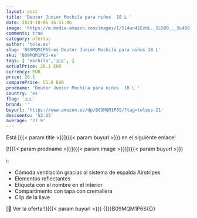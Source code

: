 ```yaml
---
layout: post
title: 'Deuter Junior Mochila para niños  18 L '
date: 2024-10-06 16:51:06
image: 'https://m.media-amazon.com/images/I/514wn41ExhL._SL500_._SL400_.jpg'
comments: true
category: ofertas
author: 'tole.es'
slug: 'B09MQM1P6S-es Deuter Junior Mochila para niños 18 L'
sku: 'B09MQM1P6S-es'
tags: [ 'mochila','🇪🇸', ]
actualPrice: 26.1 EUR
currency: EUR
price: 26.1
comparePrice: 55.0 EUR
prodname: 'Deuter Junior Mochila para niños  18 L '
country: 'es'
flag: '🇪🇸'
brand: ''
buyurl: 'https://www.amazon.es/dp/B09MQM1P6S/?tag=tolees-21'
descuento: '52.55'
average: '27.9'
---
```


Está [{{< param title >}}]({{< param buyurl >}}) en el siguiente enlace!

[![{{< param prodname >}}]({{< param image >}})]({{< param buyurl >}})

ℹ️:

- Cómoda ventilación gracias al sistema de espalda Airstripes
- Elementos reflectantes
- Etiqueta con el nombre en el interior
- Compartimento con tapa con cremallera
- Clip de la llave

[🛒 Ver la oferta!!]({{< param buyurl >}})
{{<world>}}B09MQM1P6S{{</world>}}
